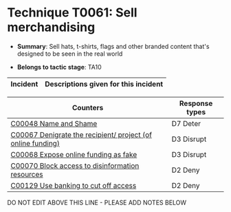 # Technique T0061: Sell merchandising

* **Summary**: Sell hats, t-shirts, flags and other branded content that's designed to be seen in the real world

* **Belongs to tactic stage**: TA10


| Incident | Descriptions given for this incident |
| -------- | -------------------- |



| Counters | Response types |
| -------- | -------------- |
| [C00048 Name and Shame](../counters/C00048.md) | D7 Deter |
| [C00067 Denigrate the recipient/ project (of online funding)](../counters/C00067.md) | D3 Disrupt |
| [C00068 Expose online funding as fake](../counters/C00068.md) | D3 Disrupt |
| [C00070 Block access to disinformation resources](../counters/C00070.md) | D2 Deny |
| [C00129 Use banking to cut off access ](../counters/C00129.md) | D2 Deny |


DO NOT EDIT ABOVE THIS LINE - PLEASE ADD NOTES BELOW